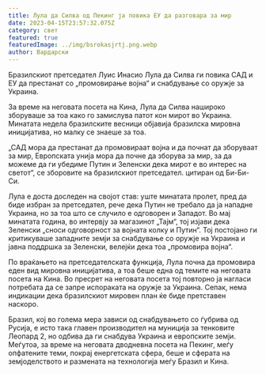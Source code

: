 ```yaml
---
title: Лула да Силва од Пекинг ја повика ЕУ да разговара за мир
date: 2023-04-15T23:57:32.075Z
category: свет
featured: true
featuredImage: ../img/bsrokasjrtj.png.webp
author: Вардарски
---
```


Бразилскиот претседател Луис Инасио Лула да Силва ги повика САД и ЕУ да престанат со „промовирање војна“ и снабдување со оружје за Украина.

За време на неговата посета на Кина, Лула да Силва нашироко зборуваше за тоа како го замислува патот кон мирот во Украина. Минатата недела бразилските весници објавија бразилска мировна иницијатива, но малку се знаеше за тоа.

„САД мора да престанат да промовираат војна и да почнат да зборуваат за мир, Европската унија мора да почне да зборува за мир, за да можеме да ги убедиме Путин и Зеленски дека мирот е во интерес на светот“, се зборовите на бразилскиот претседател. цитиран од Би-Би-Си.

Лула е доста доследен на својот став: уште минатата пролет, пред да биде избран за претседател, рече дека Путин не требало да ја нападне Украина, но за тоа што се случило е одговорен и Западот. Во мај минатата година, во интервју за магазинот „Тајм“, тој изјави дека Зеленски „сноси одговорност за војната колку и Путин“. Тој постојано ги критикуваше западните земји за снабдување со оружје на Украина и јавна поддршка за Зеленски, велејќи дека тоа „промовира војна“.

По враќањето на претседателската функција, Лула почна да промовира еден вид мировна иницијатива, а тоа беше една од темите на неговата посета на Кина. Во пресрет на неговата посета тој повторно ја нагласи потребата да се запре испораката на оружје за Украина. Сепак, нема индикации дека бразилскиот мировен план ќе биде претставен наскоро.

Бразил, кој во голема мера зависи од снабдувањето со ѓубрива од Русија, е исто така главен производител на муниција за тенковите Леопард 2, но одбива да ги снабдува Украина и европските земји. Меѓутоа, за време на неговата дводневна посета на Пекинг, меѓу опфатените теми, покрај енергетската сфера, беше и сферата на земјоделството и размената на технологија меѓу Бразил и Кина.
